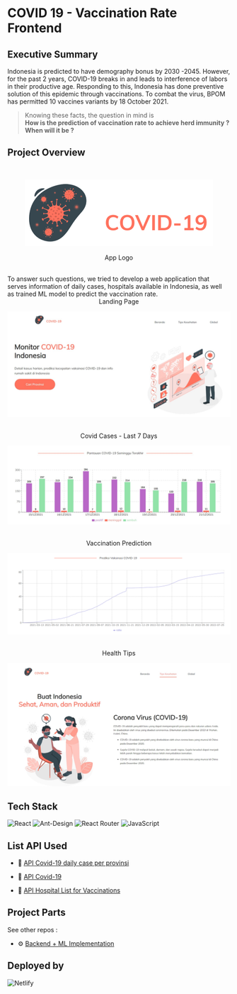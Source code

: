 # COVID 19 - Vaccination Rate Frontend

## Executive Summary
Indonesia is predicted to have demography bonus by 2030 -2045. However, for the past 2 years, COVID-19 breaks in and leads to interference of labors in their productive age. Responding to this, Indonesia has done preventive solution of this epidemic through vaccinations. To combat the virus, BPOM has permitted 10 vaccines variants by 18 October 2021.

 > Knowing these facts, the question in mind is 
 > <br />
 > <b> How is the prediction of vaccination rate to achieve herd immunity ? When will it be ?  </b>


## Project Overview
<br />

<center> 

![App Logo](https://github.com/ilhamAdhim/covid-vaccination-rate/blob/master/documentation/logo.png?raw=true)

App Logo 
</center>

<br />
To answer such questions, we tried to develop a web application that serves information of daily cases, hospitals available in Indonesia, as well as trained ML model to predict the vaccination rate.

<br />
<center> Landing Page </center>

![Landing Page](https://github.com/ilhamAdhim/covid-vaccination-rate/blob/master/documentation/beranda.jpg?raw=true)

<br />
<center> Covid Cases - Last 7 Days </center>

![Covid Cases - Last 7 Days](https://github.com/ilhamAdhim/covid-vaccination-rate/blob/master/documentation/pantauan-covid-seminggu-terakhir.jpg?raw=true)



<br />
<center> Vaccination Prediction </center>

![Vaccination Prediction](https://github.com/ilhamAdhim/covid-vaccination-rate/blob/master/documentation/predict-vaccination-rate.jpg?raw=true)

<br />
<center> Health Tips </center>

![Health Tips](https://github.com/ilhamAdhim/covid-vaccination-rate/blob/master/documentation/tips-kesehatan.jpg?raw=true)


</center>



## Tech Stack

![React](https://img.shields.io/badge/react-%2320232a.svg?style=for-the-badge&logo=react&logoColor=%2361DAFB)
![Ant-Design](https://img.shields.io/badge/-AntDesign-%230170FE?style=for-the-badge&logo=ant-design&logoColor=white)
![React Router](https://img.shields.io/badge/React_Router-CA4245?style=for-the-badge&logo=react-router&logoColor=white)
![JavaScript](https://img.shields.io/badge/javascript-%23323330.svg?style=for-the-badge&logo=javascript&logoColor=%23F7DF1E)


## List API Used
- 📍 [API Covid-19 daily case per provinsi](https://apicovid19indonesia-v2.vercel.app/api/indonesia/provinsi/more)
  
- 🦠 [API Covid-19](https://covid19.mathdro.id/api)
  
- 💉 [API Hospital List for Vaccinations](https://github.com/satyawikananda/rs-bed-covid-indo-api)


## Project Parts
See other repos : 
- ⚙ [Backend + ML Implementation ](https://github.com/farkhan777/Indonesia-COVID-19-Ratio-Vaccination)

## Deployed by
![Netlify](https://img.shields.io/badge/netlify-%23000000.svg?style=for-the-badge&logo=netlify&logoColor=#00C7B7)
